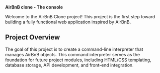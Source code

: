 **AirBnB clone - The console**

Welcome to the AirBnB Clone project! This project is the first step toward building a fully functional web application inspired by AirBnB.

## Project Overview

The goal of this project is to create a command-line interpreter that manages AirBnB objects. This command interpreter serves as the foundation for future project modules, including HTML/CSS templating, database storage, API development, and front-end integration.
